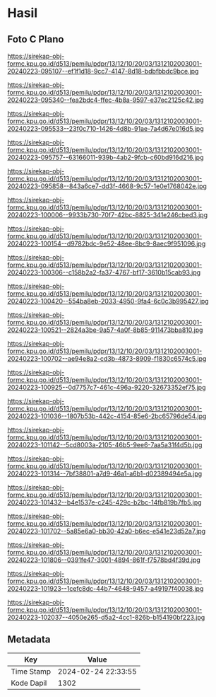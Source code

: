 # Hasil

## Foto C Plano

https://sirekap-obj-formc.kpu.go.id/d513/pemilu/pdpr/13/12/10/20/03/1312102003001-20240223-095107--ef1f1d18-9cc7-4147-8d18-bdbfbbdc9bce.jpg

https://sirekap-obj-formc.kpu.go.id/d513/pemilu/pdpr/13/12/10/20/03/1312102003001-20240223-095340--fea2bdc4-ffec-4b8a-9597-e37ec2125c42.jpg

https://sirekap-obj-formc.kpu.go.id/d513/pemilu/pdpr/13/12/10/20/03/1312102003001-20240223-095533--23f0c710-1426-4d8b-91ae-7a4d67e016d5.jpg

https://sirekap-obj-formc.kpu.go.id/d513/pemilu/pdpr/13/12/10/20/03/1312102003001-20240223-095757--63166011-939b-4ab2-9fcb-c60bd916d216.jpg

https://sirekap-obj-formc.kpu.go.id/d513/pemilu/pdpr/13/12/10/20/03/1312102003001-20240223-095858--843a6ce7-dd3f-4668-9c57-1e0e1768042e.jpg

https://sirekap-obj-formc.kpu.go.id/d513/pemilu/pdpr/13/12/10/20/03/1312102003001-20240223-100006--9933b730-70f7-42bc-8825-341e246cbed3.jpg

https://sirekap-obj-formc.kpu.go.id/d513/pemilu/pdpr/13/12/10/20/03/1312102003001-20240223-100154--d9782bdc-9e52-48ee-8bc9-8aec9f951096.jpg

https://sirekap-obj-formc.kpu.go.id/d513/pemilu/pdpr/13/12/10/20/03/1312102003001-20240223-100306--c158b2a2-fa37-4767-bf17-3610b15cab93.jpg

https://sirekap-obj-formc.kpu.go.id/d513/pemilu/pdpr/13/12/10/20/03/1312102003001-20240223-100420--554ba8eb-2033-4950-9fa4-6c0c3b995427.jpg

https://sirekap-obj-formc.kpu.go.id/d513/pemilu/pdpr/13/12/10/20/03/1312102003001-20240223-100521--2824a3be-9a57-4a0f-8b85-911473bba810.jpg

https://sirekap-obj-formc.kpu.go.id/d513/pemilu/pdpr/13/12/10/20/03/1312102003001-20240223-100702--ae94e8a2-cd3b-4873-8909-f1830c6574c5.jpg

https://sirekap-obj-formc.kpu.go.id/d513/pemilu/pdpr/13/12/10/20/03/1312102003001-20240223-100925--0d7757c7-461c-496a-9220-32673352ef75.jpg

https://sirekap-obj-formc.kpu.go.id/d513/pemilu/pdpr/13/12/10/20/03/1312102003001-20240223-101036--1807b53b-442c-4154-85e6-2bc65796de54.jpg

https://sirekap-obj-formc.kpu.go.id/d513/pemilu/pdpr/13/12/10/20/03/1312102003001-20240223-101142--5cd8003a-2105-46b5-9ee6-7aa5a31f4d5b.jpg

https://sirekap-obj-formc.kpu.go.id/d513/pemilu/pdpr/13/12/10/20/03/1312102003001-20240223-101314--7bf38801-a7d9-46a1-a6b1-d02389494e5a.jpg

https://sirekap-obj-formc.kpu.go.id/d513/pemilu/pdpr/13/12/10/20/03/1312102003001-20240223-101432--b4e1537e-c245-429c-b2bc-14fb819b7fb5.jpg

https://sirekap-obj-formc.kpu.go.id/d513/pemilu/pdpr/13/12/10/20/03/1312102003001-20240223-101702--5a85e6a0-bb30-42a0-b6ec-e541e23d52a7.jpg

https://sirekap-obj-formc.kpu.go.id/d513/pemilu/pdpr/13/12/10/20/03/1312102003001-20240223-101806--0391fe47-3001-4894-861f-f7578bd4f39d.jpg

https://sirekap-obj-formc.kpu.go.id/d513/pemilu/pdpr/13/12/10/20/03/1312102003001-20240223-101923--1cefc8dc-44b7-4648-9457-a49197f40038.jpg

https://sirekap-obj-formc.kpu.go.id/d513/pemilu/pdpr/13/12/10/20/03/1312102003001-20240223-102037--4050e265-d5a2-4cc1-826b-b154190bf223.jpg


## Metadata

| Key        | Value               |
| ---------- | ------------------- |
| Time Stamp | 2024-02-24 22:33:55 |
| Kode Dapil | 1302                |



